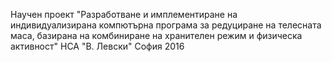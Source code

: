 Научен проект
"Разработване и имплементиране на индивидуализирана компютърна програма за редуциране на телесната маса, базирана на комбиниране на хранителен режим и физическа активност"
НСА "В. Левски" София 2016
